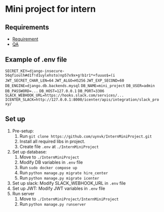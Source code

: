 # Mini project for intern

## Requirements
* [Requirement](https://docs.google.com/document/d/1IzBBIlad8VPO_7FcaLlDki5X8g8EiyWcQfDRw4_ACaA/edit?usp=sharing)
* [QA](https://docs.google.com/spreadsheets/d/1r3qkfMrJ735s77rh9j_q9d6cG9pW6AobuXnzd21fJm4/edit?gid=1150971954#gid=1150971954)

## Example of .env file
`SECRET_KEY=django-insecure-56qfioulh#d1f!d1uylehsto)np57x9x+g!b1r1*+fuuuo$=(i`
`JWT_SECRET_CHAR_LEN=64`
`JWT_ALGO=HS256`
`JWT_EXP_SECOND=60`
`DB_ENGINE=django.db.backends.mysql`
`DB_NAME=mini_project`
`DB_USER=admin`
`DB_PASSWORD=...`
`DB_HOST=127.0.0.1`
`DB_PORT=3306`
`SLACK_WEBHOOK_URL=https://hooks.slack.com/services/...`
`ICENTER_SLACK=http://127.0.0.1:8000/icenter/apis/integration/slack_proxy/`

## Set up
1. Pre-setup:
    1. Run `git clone https://github.com/uynvk/InternMiniProject.git`
    2. Install all required libs in project.
    3. Create file `.env` at `./InternMiniProject`
2. Set up database:
    1. Move to `./InternMiniProject`
    2. Modify DB variables in `.env` file
    3. Run `sudo docker compose up`
    4. Run `python manage.py migrate hire_center`
    5. Run `python manage.py migrate icenter`
3. Set up slack: Modify SLACK_WEBHOOK_URL in `.env` file
4. Set up JWT: Modify JWT variables in `.env` file
5. Run server
    1. Move to `./InternMiniProject/InternMiniProject`
    2. Run `python manage.py runserver`
